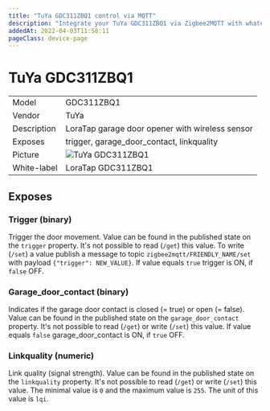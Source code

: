 ```yaml
---
title: "TuYa GDC311ZBQ1 control via MQTT"
description: "Integrate your TuYa GDC311ZBQ1 via Zigbee2MQTT with whatever smart home infrastructure you are using without the vendor's bridge or gateway."
addedAt: 2022-04-03T11:58:11
pageClass: device-page
---
```


<!-- !!!! -->
<!-- ATTENTION: This file is auto-generated through docgen! -->
<!-- You can only edit the "Notes"-Section between the two comment lines "Notes BEGIN" and "Notes END". -->
<!-- Do not use h1 or h2 heading within "## Notes"-Section. -->
<!-- !!!! -->

# TuYa GDC311ZBQ1

|     |     |
|-----|-----|
| Model | GDC311ZBQ1  |
| Vendor  | TuYa  |
| Description | LoraTap garage door opener with wireless sensor |
| Exposes | trigger, garage_door_contact, linkquality |
| Picture | ![TuYa GDC311ZBQ1](https://www.zigbee2mqtt.io/images/devices/GDC311ZBQ1.jpg) |
| White-label | LoraTap GDC311ZBQ1 |


<!-- Notes BEGIN: You can edit here. Add "## Notes" headline if not already present. -->


<!-- Notes END: Do not edit below this line -->



## Exposes

### Trigger (binary)
Trigger the door movement.
Value can be found in the published state on the `trigger` property.
It's not possible to read (`/get`) this value.
To write (`/set`) a value publish a message to topic `zigbee2mqtt/FRIENDLY_NAME/set` with payload `{"trigger": NEW_VALUE}`.
If value equals `true` trigger is ON, if `false` OFF.

### Garage_door_contact (binary)
Indicates if the garage door contact is closed (= true) or open (= false).
Value can be found in the published state on the `garage_door_contact` property.
It's not possible to read (`/get`) or write (`/set`) this value.
If value equals `false` garage_door_contact is ON, if `true` OFF.

### Linkquality (numeric)
Link quality (signal strength).
Value can be found in the published state on the `linkquality` property.
It's not possible to read (`/get`) or write (`/set`) this value.
The minimal value is `0` and the maximum value is `255`.
The unit of this value is `lqi`.

